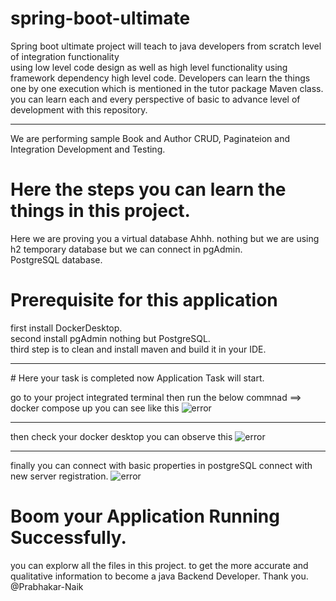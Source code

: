 # spring-boot-ultimate

Spring boot ultimate project will teach to java developers from scratch level of integration functionality<br/>
using low level code design as well as high level functionality using framework dependency high level code.
Developers can learn the things one by one execution which is mentioned in the tutor package Maven class.<br/>
you can learn each and every perspective of basic to advance level of development with this repository.

<hr/>
We are performing sample Book and Author CRUD, Paginateion and Integration Development and Testing.<br/>

# Here the steps you can learn the things in this project.<br/>

Here we are proving you a virtual database Ahhh. nothing but we are using h2 temporary database but we can connect in pgAdmin.<br/>
PostgreSQL database.

# Prerequisite for this application
first install DockerDesktop.<br/>
second install pgAdmin nothing but PostgreSQL.<br/>
third step is to clean and install maven and build it in your IDE.<br/>

<hr/>
# Here your task is completed now Application Task will start.

go to your project integrated terminal then run the below commnad
==> docker compose up
you can see like this
<img src="" alt="error"/>

<hr/>
then check your docker desktop
you can observe this
<img src="" alt="error"/>

<hr/>
finally you can connect with basic properties in postgreSQL connect with new server registration.
<img src="" alt="error"/>

# Boom your Application Running Successfully.

you can explorw all the files in this project.
to get the more accurate and qualitative information to become a java Backend Developer.
Thank you.
@Prabhakar-Naik
